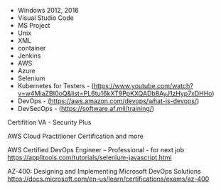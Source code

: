 - Windows 2012, 2016
- Visual Studio Code
- MS Project
- Unix
- XML
- container
- Jenkins
- AWS
- Azure
- Selenium
- Kubernetes for Testers - (https://www.youtube.com/watch?v=w4MiaZBI0oQ&list=PL6tu16kXT9PpKXQADb8AyJ1zHyp7xDHHo)
- DevOps - (https://aws.amazon.com/devops/what-is-devops/)
- DevSecOps - (https://software.af.mil/training/)

Certifition
VA - Security Plus

AWS Cloud Practitioner Certification and more 

AWS Certified DevOps Engineer – Professional - for next job https://applitools.com/tutorials/selenium-javascript.html

AZ-400: Designing and Implementing Microsoft DevOps Solutions
https://docs.microsoft.com/en-us/learn/certifications/exams/az-400
